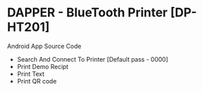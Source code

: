 DAPPER - BlueTooth Printer [DP-HT201]
=========

Android App Source Code

  - Search And Connect To Printer [Default pass - 0000]
  - Print Demo Recipt
  - Print Text
  - Print QR code
